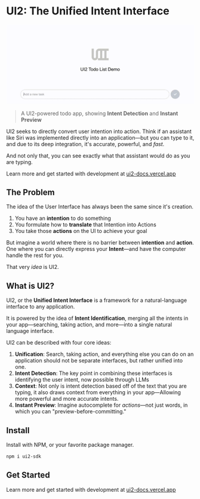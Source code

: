 # UI2: The Unified Intent Interface

![UI2 Demo](./docs/public/ui2-demo.gif)

> A UI2-powered todo app, showing **Intent Detection** and **Instant Preview**

UI2 seeks to directly convert user intention into action. Think if an assistant like Siri was implemented directly into an application—but you can type to it, and due to its deep integration, it's accurate, powerful, and _fast_.

And not only that, you can see exactly what that assistant would do as you are typing.

Learn more and get started with development at [ui2-docs.vercel.app](https://ui2-docs.vercel.app)

## The Problem

The idea of the User Interface has always been the same since it's creation.

1. You have an **intention** to do something
2. You formulate how to **translate** that Intention into Actions
3. You take those **actions** on the UI to achieve your goal

But imagine a world where there is no barrier between **intention** and **action**. One where you can directly express your **Intent**—and have the computer handle the rest for you.

That very _idea_ is UI2.

## What is UI2?

UI2, or the **Unified Intent Interface** is a framework for a natural-language interface to any application.

It is powered by the idea of **Intent Identification**, merging all the intents in your app—searching, taking action, and more—into a single natural language interface.

UI2 can be described with four core ideas:

1. **Unification**: Search, taking action, and everything else you can do on an application should not be separate interfaces, but rather unified into one.
2. **Intent Detection**: The key point in combining these interfaces is identifying the user intent, now possible through LLMs
3. **Context**: Not only is intent detection based off of the text that you are typing, it also draws context from everything in your app—Allowing more powerful and more accurate intents.
4. **Instant Preview**: Imagine autocomplete for _actions_—not just words, in which you can "preview-before-committing."

## Install

Install with NPM, or your favorite package manager.

```bash
npm i ui2-sdk
```

## Get Started

Learn more and get started with development at [ui2-docs.vercel.app](https://ui2-docs.vercel.app)
